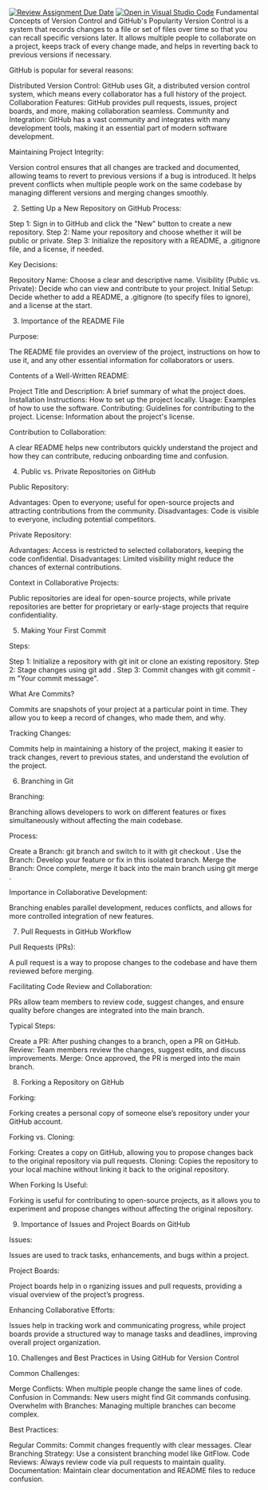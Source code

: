 [![Review Assignment Due Date](https://classroom.github.com/assets/deadline-readme-button-22041afd0340ce965d47ae6ef1cefeee28c7c493a6346c4f15d667ab976d596c.svg)](https://classroom.github.com/a/8wgCKhpZ)
[![Open in Visual Studio Code](https://classroom.github.com/assets/open-in-vscode-2e0aaae1b6195c2367325f4f02e2d04e9abb55f0b24a779b69b11b9e10269abc.svg)](https://classroom.github.com/online_ide?assignment_repo_id=15612678&assignment_repo_type=AssignmentRepo)
Fundamental Concepts of Version Control and GitHub's Popularity
Version Control is a system that records changes to a file or set of files over time so that you can recall specific versions later. It allows multiple people to collaborate on a project, keeps track of every change made, and helps in reverting back to previous versions if necessary.

GitHub is popular for several reasons:

Distributed Version Control: GitHub uses Git, a distributed version control system, which means every collaborator has a full history of the project.
Collaboration Features: GitHub provides pull requests, issues, project boards, and more, making collaboration seamless.
Community and Integration: GitHub has a vast community and integrates with many development tools, making it an essential part of modern software development.

Maintaining Project Integrity:

Version control ensures that all changes are tracked and documented, allowing teams to revert to previous versions if a bug is introduced.
It helps prevent conflicts when multiple people work on the same codebase by managing different versions and merging changes smoothly.

2. Setting Up a New Repository on GitHub
Process:

Step 1: Sign in to GitHub and click the "New" button to create a new repository.
Step 2: Name your repository and choose whether it will be public or private.
Step 3: Initialize the repository with a README, a .gitignore file, and a license, if needed.

Key Decisions:

Repository Name: Choose a clear and descriptive name.
Visibility (Public vs. Private): Decide who can view and contribute to your project.
Initial Setup: Decide whether to add a README, a .gitignore (to specify files to ignore), and a license at the start.

3. Importance of the README File

Purpose:

The README file provides an overview of the project, instructions on how to use it, and any other essential information for collaborators or users.

Contents of a Well-Written README:

Project Title and Description: A brief summary of what the project does.
Installation Instructions: How to set up the project locally.
Usage: Examples of how to use the software.
Contributing: Guidelines for contributing to the project.
License: Information about the project's license.

Contribution to Collaboration:

A clear README helps new contributors quickly understand the project and how they can contribute, reducing onboarding time and confusion.

4. Public vs. Private Repositories on GitHub

Public Repository:

Advantages: Open to everyone; useful for open-source projects and attracting contributions from the community.
Disadvantages: Code is visible to everyone, including potential competitors.

Private Repository:

Advantages: Access is restricted to selected collaborators, keeping the code confidential.
Disadvantages: Limited visibility might reduce the chances of external contributions.

Context in Collaborative Projects:

Public repositories are ideal for open-source projects, while private repositories are better for proprietary or early-stage projects that require confidentiality.

5. Making Your First Commit

Steps:

Step 1: Initialize a repository with git init or clone an existing repository.
Step 2: Stage changes using git add <file-name>.
Step 3: Commit changes with git commit -m "Your commit message".

What Are Commits?

Commits are snapshots of your project at a particular point in time. They allow you to keep a record of changes, who made them, and why.

Tracking Changes:

Commits help in maintaining a history of the project, making it easier to track changes, revert to previous states, and understand the evolution of the project.

6. Branching in Git

Branching:

Branching allows developers to work on different features or fixes simultaneously without affecting the main codebase.

Process:

Create a Branch: git branch <branch-name> and switch to it with git checkout <branch-name>.
Use the Branch: Develop your feature or fix in this isolated branch.
Merge the Branch: Once complete, merge it back into the main branch using git merge <branch-name>.

Importance in Collaborative Development:

Branching enables parallel development, reduces conflicts, and allows for more controlled integration of new features.

7. Pull Requests in GitHub Workflow

Pull Requests (PRs):

A pull request is a way to propose changes to the codebase and have them reviewed before merging.

Facilitating Code Review and Collaboration:

PRs allow team members to review code, suggest changes, and ensure quality before changes are integrated into the main branch.

Typical Steps:

Create a PR: After pushing changes to a branch, open a PR on GitHub.
Review: Team members review the changes, suggest edits, and discuss improvements.
Merge: Once approved, the PR is merged into the main branch.

8. Forking a Repository on GitHub

Forking:

Forking creates a personal copy of someone else’s repository under your GitHub account.

Forking vs. Cloning:

Forking: Creates a copy on GitHub, allowing you to propose changes back to the original repository via pull requests.
Cloning: Copies the repository to your local machine without linking it back to the original repository.

When Forking Is Useful:

Forking is useful for contributing to open-source projects, as it allows you to experiment and propose changes without affecting the original repository.

9. Importance of Issues and Project Boards on GitHub

Issues:

Issues are used to track tasks, enhancements, and bugs within a project.

Project Boards:

Project boards help in o
rganizing issues and pull requests, providing a visual overview of the project’s progress.

Enhancing Collaborative Efforts:

Issues help in tracking work and communicating progress, while project boards provide a structured way to manage tasks and deadlines, improving overall project organization.

10. Challenges and Best Practices in Using GitHub for Version Control

Common Challenges:

Merge Conflicts: When multiple people change the same lines of code.
Confusion in Commands: New users might find Git commands confusing.
Overwhelm with Branches: Managing multiple branches can become complex.

Best Practices:

Regular Commits: Commit changes frequently with clear messages.
Clear Branching Strategy: Use a consistent branching model like GitFlow.
Code Reviews: Always review code via pull requests to maintain quality.
Documentation: Maintain clear documentation and README files to reduce confusion.
